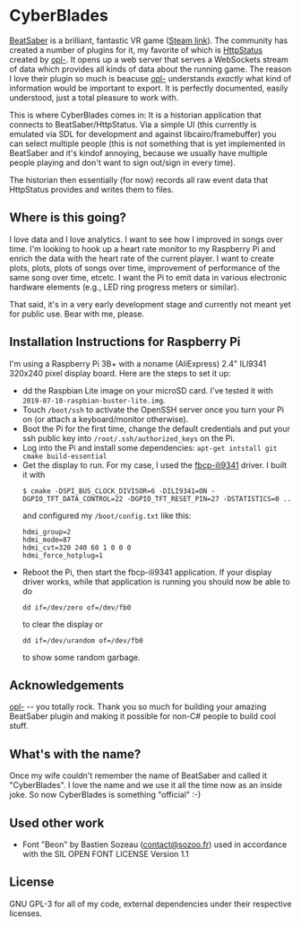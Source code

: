 # CyberBlades
[BeatSaber](https://beatsaber.com) is a brilliant, fantastic VR game
([Steam link](https://store.steampowered.com/app/620980/Beat_Saber/)). The community
has created a number of plugins for it, my favorite of which is
[HttpStatus](https://github.com/opl-/beatsaber-http-status) created by
[opl-](https://github.com/opl-). It opens up a web server that serves a
WebSockets stream of data which provides all kinds of data about the running
game.  The reason I love their plugin so much is beacuse
[opl-](https://github.com/opl-) understands *exactly* what kind of information
would be important to export. It is perfectly documented, easily understood,
just a total pleasure to work with.

This is where CyberBlades comes in: It is a historian application that connects
to BeatSaber/HttpStatus. Via a simple UI (this currently is emulated via SDL
for development and against libcairo/framebuffer) you can select multiple
people (this is not something that is yet implemented in BeatSaber and it's
kindof annoying, because we usually have multiple people playing and don't want
to sign out/sign in every time).

The historian then essentially (for now) records all raw event data that
HttpStatus provides and writes them to files.

## Where is this going?
I love data and I love analytics. I want to see how I improved in songs over
time. I'm looking to hook up a heart rate monitor to my Raspberry Pi and enrich
the data with the heart rate of the current player. I want to create plots,
plots, plots of songs over time, improvement of performance of the same song
over time, etcetc. I want the Pi to emit data in various electronic hardware
elements (e.g., LED ring progress meters or similar).

That said, it's in a very early development stage and currently not meant yet
for public use. Bear with me, please.

## Installation Instructions for Raspberry Pi
I'm using a Raspberry Pi 3B+ with a noname (AliExpress) 2.4" ILI9341 320x240
pixel display board. Here are the steps to set it up:

  - dd the Raspbian Lite image on your microSD card. I've tested it with
    `2019-07-10-raspbian-buster-lite.img`.
  - Touch `/boot/ssh` to activate the OpenSSH server once you turn your Pi on
    (or attach a keyboard/monitor otherwise).
  - Boot the Pi for the first time, change the default credentials and put your
    ssh public key into `/root/.ssh/authorized_keys` on the Pi.
  - Log into the Pi and install some dependencies: `apt-get intstall git cmake build-essential`
  - Get the display to run. For my case, I used the
    [fbcp-ili9341](https://github.com/juj/fbcp-ili9341) driver. I built it with
    ```
	$ cmake -DSPI_BUS_CLOCK_DIVISOR=6 -DILI9341=ON -DGPIO_TFT_DATA_CONTROL=22 -DGPIO_TFT_RESET_PIN=27 -DSTATISTICS=0 ..
    ```
    and configured my `/boot/config.txt` like this:
    ```
    hdmi_group=2
    hdmi_mode=87
    hdmi_cvt=320 240 60 1 0 0 0
    hdmi_force_hotplug=1
    ```
  - Reboot the Pi, then start the fbcp-ili9341 application. If your display
    driver works, while that application is running you should now be able to
    do
    ```
    dd if=/dev/zero of=/dev/fb0
    ```
    to clear the display or 
    ```
    dd if=/dev/urandom of=/dev/fb0
    ```
    to show some random garbage.

## Acknowledgements
[opl-](https://github.com/opl-) -- you totally rock. Thank you so much for
building your amazing BeatSaber plugin and making it possible for non-C# people
to build cool stuff.

## What's with the name?
Once my wife couldn't remember the name of BeatSaber and called it
"CyberBlades". I love the name and we use it all the time now as an inside
joke. So now CyberBlades is something "official" :-)

## Used other work
  - Font "Beon" by Bastien Sozeau (contact@sozoo.fr) used in accordance with
    the SIL OPEN FONT LICENSE Version 1.1

## License
GNU GPL-3 for all of my code, external dependencies under their respective
licenses.
